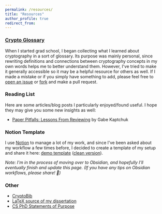 ```yaml
---
permalink: /resources/
title: "Resources"
author_profile: true
redirect_from: 
---
```


### [Crypto Glossary](https://nglaeser.github.io/crypto-glossary)

When I started grad school, I began collecting what I learned about cryptography in a sort of glossary. Its purpose was mainly personal, since rewriting definitions and connections between cryptography concepts in my own words helps me to better understand them. However, I've tried to make it generally accessible so it may be a helpful resource for others as well. If I made a mistake or if you simply have something to add, please feel free to <a target="_blank" href="https://github.com/nglaeser/crypto-glossary/issues/new">open an issue</a> or <a target="_blank" href="https://github.com/nglaeser/crypto-glossary/fork">fork</a> and make a pull request.

<!-- ### Typos

Found a typo in one of my papers? I've uploaded the source of most of my papers on GitHub, so please open a pull request to correct it by clicking the "typo?" link next to the paper [here](/publications). Thanks! -->
<!-- short blog post to announce ^ -->
<!-- see also Mahimna’s Overleaf/girhub remote stnc setup? -->

<!-- ### [CryptoTeX](https://github.com/nglaeser/cryptotex)

*(Work in progress)*  
Flexible LaTeX template for cryptography papers. Includes common packages and macros, switches for common conference formats, and uses [CryptoBib](https://cryptobib.di.ens.fr/) with cross-references for easy citation management. Feel free to request added features or changes by <a target="_blank" href="https://github.com/nglaeser/cryptotex/issues/new">opening a GitHub issue</a>. -->

<!-- ### CryptoPrelims 

Hoping to do for Prelims sections what [CryptoBib](https://cryptobib.di.ens.fr/) did for Reference sections. A set of standard primitives & notation from which you can easily pull the relevant pieces into your Prelims. -->

### Reading List

Here are some articles/blog posts I particularly enjoyed/found useful. I hope they may give you some new insights as well:
- [Paper Pitfalls: Lessons From Reviewing](https://www.cs.umd.edu/~kaptchuk/blog/post/reviewing-reflections.html) by Gabe Kaptchuk

### Notion Template

I use <a target="_blank" href="https://notion.so">Notion</a> to manage a lot of my work, and since I've been asked about my workflow a few times before, I decided to create a template of my setup and share it here: [demo template](https://nglaeser.notion.site/Kanban-Notion-template-demo-fb5828df683d49f18ad7cc29535b360c?pvs=4) ([clean version](https://nglaeser.notion.site/Kanban-Notion-template-clean-209e21b3c3044a46ae3be04ca8fc06e2?pvs=4)).

_Note: I'm in the process of moving over to Obsidian, and hopefully I'll eventually finish and update this page. (If you have any tips on Obsidian workflows, please share! :slightly_smiling_face:)_

### Other

- [CryptoBib](https://cryptobib.di.ens.fr/)
- [LaTeX source of my dissertation](https://github.com/nglaeser/dissertation)
- [CS PhD Statements of Purpose](https://cs-sop.notion.site/CS-PhD-Statements-of-Purpose-df39955313834889b7ac5411c37b958d)